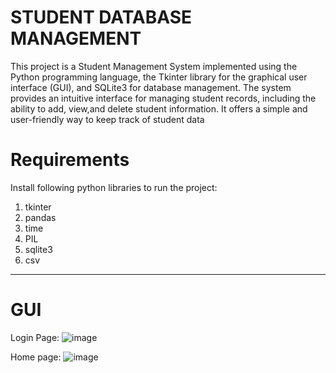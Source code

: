 # STUDENT DATABASE MANAGEMENT

This project is a Student Management System implemented using the Python programming language, the Tkinter library for the graphical user interface (GUI), and SQLite3 for database management. The system provides an intuitive interface for managing student records, including the ability to add, view,and delete student information. It offers a simple and user-friendly way to keep track of student data



# Requirements
Install following python libraries to run the project:
1. tkinter
2. pandas
3. time
4. PIL
5. sqlite3
6. csv

________________________________________________________________________________________________

# GUI

Login Page:
![image](https://github.com/AdityaRaskar/SE/assets/123291675/798a7f1c-f774-4940-9d96-f39576f533ab)

Home page:
![image](https://github.com/AdityaRaskar/SE/assets/123291675/232489a5-870f-4a89-bfad-30a9c1fe21ee)

